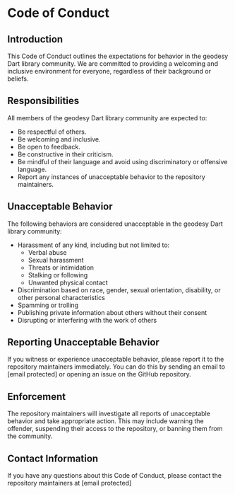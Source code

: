 
# Code of Conduct

## Introduction

This Code of Conduct outlines the expectations for behavior in the geodesy Dart library community. We are committed to providing a welcoming and inclusive environment for everyone, regardless of their background or beliefs.

## Responsibilities

All members of the geodesy Dart library community are expected to:

* Be respectful of others.
* Be welcoming and inclusive.
* Be open to feedback.
* Be constructive in their criticism.
* Be mindful of their language and avoid using discriminatory or offensive language.
* Report any instances of unacceptable behavior to the repository maintainers.

## Unacceptable Behavior

The following behaviors are considered unacceptable in the geodesy Dart library community:

* Harassment of any kind, including but not limited to:
  * Verbal abuse
  * Sexual harassment
  * Threats or intimidation
  * Stalking or following
  * Unwanted physical contact
* Discrimination based on race, gender, sexual orientation, disability, or other personal characteristics
* Spamming or trolling
* Publishing private information about others without their consent
* Disrupting or interfering with the work of others

## Reporting Unacceptable Behavior

If you witness or experience unacceptable behavior, please report it to the repository maintainers immediately. You can do this by sending an email to [email protected] or opening an issue on the GitHub repository.

## Enforcement

The repository maintainers will investigate all reports of unacceptable behavior and take appropriate action. This may include warning the offender, suspending their access to the repository, or banning them from the community.

## Contact Information

If you have any questions about this Code of Conduct, please contact the repository maintainers at [email protected]
